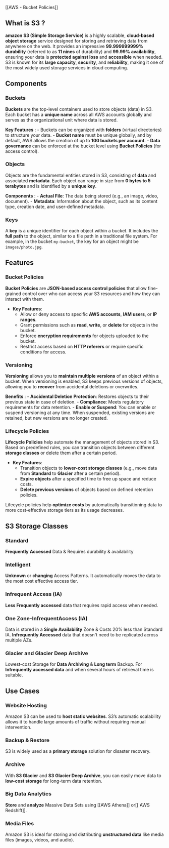 
[[AWS - Bucket Policies]]

## What is S3 ?

**amazon S3 (Simple Storage Service)** is a highly scalable, **cloud-based object storage** service designed for storing and retrieving data from anywhere on the web. It provides an impressive **99.999999999% durability** (referred to as **11 nines** of durability) and **99.99% availability**, ensuring your data is **protected against loss** and **accessible** when needed. S3 is known for its **large capacity**, **security**, and **reliability**, making it one of the most widely used storage services in cloud computing.

## Components

### Buckets

**Buckets** are the top-level containers used to store objects (data) in S3. Each bucket has a **unique name** across all AWS accounts globally and serves as the organizational unit where data is stored.

**Key Features** :
    - Buckets can be organized with **folders** (virtual directories) to structure your data.
    - **Bucket name** must be unique globally, and by default, AWS allows the creation of up to **100 buckets per account**.
    - **Data governance** can be enforced at the bucket level using **Bucket Policies** (for access control).
### Objects

Objects are the fundamental entities stored in S3, consisting of **data** and associated **metadata**. Each object can range in size from **0 bytes to 5 terabytes** and is identified by a **unique key**.

**Components** :
    - **Actual File**: The data being stored (e.g., an image, video, document).
    - **Metadata**: Information about the object, such as its content type, creation date, and user-defined metadata.

### Keys 

A **key** is a unique identifier for each object within a bucket. It includes the **full path** to the object, similar to a file path in a traditional file system. For example, in the bucket `my-bucket`, the key for an object might be `images/photo.jpg`.

## Features
### Bucket Policies

**Bucket Policies** are **JSON-based access control policies** that allow fine-grained control over who can access your S3 resources and how they can interact with them.

- **Key Features**:
    - Allow or deny access to specific **AWS accounts**, **IAM users**, or **IP ranges**.
    - Grant permissions such as **read**, **write**, or **delete** for objects in the bucket.
    - Enforce **encryption requirements** for objects uploaded to the bucket.
    - Restrict access based on **HTTP referers** or require specific conditions for access.
### Versioning

**Versioning** allows you to **maintain multiple versions** of an object within a bucket. When versioning is enabled, S3 keeps previous versions of objects, allowing you to **recover** from accidental deletions or overwrites.

**Benefits** :
    - **Accidental Deletion Protection**: Restores objects to their previous state in case of deletion.
    - **Compliance**: Meets regulatory requirements for data retention.
    - **Enable or Suspend**: You can enable or suspend versioning at any time. When suspended, existing versions are retained, but new versions are no longer created.
### Lifecycle Policies

**Lifecycle Policies** help automate the management of objects stored in S3. Based on predefined rules, you can transition objects between different **storage classes** or delete them after a certain period.

- **Key Features**:
    - Transition objects to **lower-cost storage classes** (e.g., move data from **Standard** to **Glacier** after a certain period).
    - **Expire objects** after a specified time to free up space and reduce costs.
    - **Delete previous versions** of objects based on defined retention policies.

Lifecycle policies help **optimize costs** by automatically transitioning data to more cost-effective storage tiers as its usage decreases.
## S3 Storage Classes

### Standard

**Frequently** **Accessed** Data & Requires durability & availability

### Intelligent

**Unknown** or **changing** Access Patterns. It automatically moves the data to the most cost effective access tier.

### Infrequent Access (IA)

**Less Frequently accessed** data that requires rapid access when needed.

### One Zone-InfrequentAccess (IA)

Data is stored in a **Single Availability** Zone & Costs 20% less than Standard IA. **Infrequently Accessed** data that doesn't need to be replicated across multiple AZs.

### Glacier and Glacier Deep Archive

Lowest-cost Storage for **Data Archiving** & **Long term** Backup.
For **Infrequently accessed data** and when several hours of retrieval time is suitable.

## Use Cases

### Website Hosting

Amazon S3 can be used to **host static websites**. S3’s automatic scalability allows it to handle large amounts of traffic without requiring manual intervention.

### Backup & Restore

S3 is widely used as a **primary storage** solution for disaster recovery.

### Archive

With **S3 Glacier** and **S3 Glacier Deep Archive**, you can easily move data to **low-cost storage** for long-term data retention.

### Big Data Analytics

**Store** and **analyze** Massive Data Sets using [[AWS Athena]] or[[ AWS Redshift]].

### Media Files

Amazon S3 is ideal for storing and distributing **unstructured data** like media files (images, videos, and audio).

